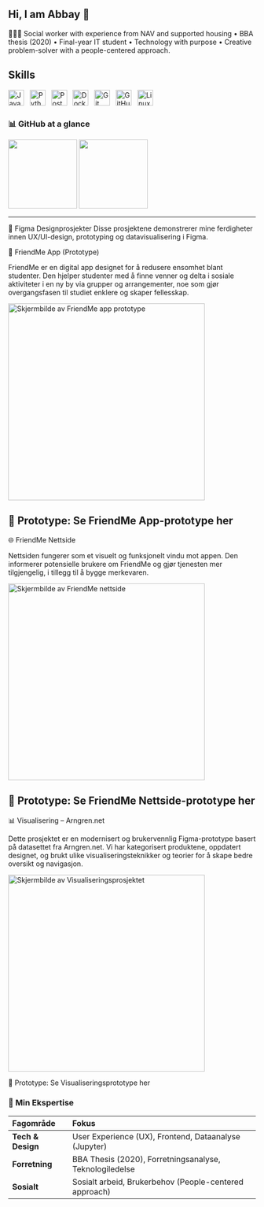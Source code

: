 ## Hi, I am Abbay 👋

👩🏻‍💻 Social worker with experience from NAV and supported housing • BBA thesis (2020) • Final-year IT student • Technology with purpose • Creative problem-solver with a people-centered approach.
 
## Skills
<p align="left">
<img src="https://cdn.jsdelivr.net/gh/devicons/devicon/icons/javascript/javascript-original.svg" height="32" alt="JavaScript" />&nbsp;&nbsp; <img src="https://cdn.jsdelivr.net/gh/devicons/devicon/icons/python/python-original.svg" height="32" alt="Python" />&nbsp;&nbsp; <img src="https://cdn.jsdelivr.net/gh/devicons/devicon/icons/postgresql/postgresql-original.svg" height="32" alt="PostgreSQL" />&nbsp;&nbsp; <img src="https://cdn.jsdelivr.net/gh/devicons/devicon/icons/docker/docker-original.svg" height="32" alt="Docker" />&nbsp;&nbsp; <img src="https://cdn.jsdelivr.net/gh/devicons/devicon/icons/git/git-original.svg" height="32" alt="Git" />&nbsp;&nbsp; <img src="https://cdn.jsdelivr.net/gh/devicons/devicon/icons/github/github-original.svg" height="32" alt="GitHub" />&nbsp;&nbsp; <img src="https://cdn.jsdelivr.net/gh/devicons/devicon/icons/linux/linux-original.svg" height="32" alt="Linux" />
</p>
 
### 📊 GitHub at a glance
<p>
<picture>
<source
      srcset="https://github-readme-stats.vercel.app/api?username=abmah4259&show_icons=true&hide_title=true&theme=dark&hide_rank=true"
      media="(prefers-color-scheme: dark)"/>
<img src="https://github-readme-stats.vercel.app/api?username=abmah4259&show_icons=true&hide_title=true&theme=light&hide_rank=true" height="140"/>
</picture>
<picture>
<source
      srcset="https://github-readme-stats.vercel.app/api/top-langs/?username=abmah4259&layout=compact&hide_title=true&theme=dark"
      media="(prefers-color-scheme: dark)"/>
<img src="https://github-readme-stats.vercel.app/api/top-langs/?username=abmah4259&layout=compact&hide_title=true&theme=light" height="140"/>
</picture>
</p>

-----------------------
🎨 Figma Designprosjekter
Disse prosjektene demonstrerer mine ferdigheter innen UX/UI-design, prototyping og datavisualisering i Figma.

📱 FriendMe App (Prototype)

FriendMe er en digital app designet for å redusere ensomhet blant studenter. Den hjelper studenter med å finne venner og delta i sosiale aktiviteter i en ny by via grupper og arrangementer, noe som gjør overgangsfasen til studiet enklere og skaper fellesskap.

<a href="https://www.figma.com/proto/7asvJBebrnUxOF8UzWJ3iW/App--friendme?node-id=196-209&t=7uJvJcyGUBtzXY2G-1">
  <img src="https://github.com/onildoaguiar/image-thumbnail" alt="Skjermbilde av FriendMe app prototype" width="400"/>
</a>

🔗 Prototype: Se FriendMe App-prototype her
------------------

🌐 FriendMe Nettside

Nettsiden fungerer som et visuelt og funksjonelt vindu mot appen. Den informerer potensielle brukere om FriendMe og gjør tjenesten mer tilgjengelig, i tillegg til å bygge merkevaren.

<a href="https://www.figma.com/proto/PMFVB68lide8Mf1yyQg6Gp/Nettside--friendme?t=5uvPjwrBvtHCoJMQ-1"> <img src="https://github.com/onildoaguiar/image-thumbnail" alt="Skjermbilde av FriendMe nettside" width="400"/> </a>

🔗 Prototype: Se FriendMe Nettside-prototype her
----------------------

📊 Visualisering – Arngren.net

Dette prosjektet er en modernisert og brukervennlig Figma-prototype basert på datasettet fra Arngren.net. Vi har kategorisert produktene, oppdatert designet, og brukt ulike visualiseringsteknikker og teorier for å skape bedre oversikt og navigasjon.

<a href="https://www.figma.com/proto/27xeWMjwQ20PtQ2qLeGM9h/Visualisering?node-id=0-1&t=5uvPjwrBvtHCoJMQ-1"> <img src="https://github.com/onildoaguiar/image-thumbnail" alt="Skjermbilde av Visualiseringsprosjektet" width="400"/> </a>

🔗 Prototype: Se Visualiseringsprototype her

### 🎯 Min Ekspertise

| Fagområde | Fokus |
| :--- | :--- |
| **Tech & Design** | User Experience (UX), Frontend, Dataanalyse (Jupyter) |
| **Forretning** | BBA Thesis (2020), Forretningsanalyse, Teknologiledelse |
| **Sosialt** | Sosialt arbeid, Brukerbehov (People-centered approach) |
